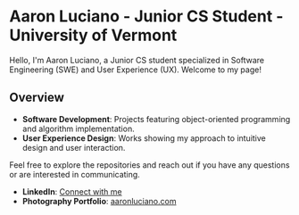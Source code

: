 # Aaron Luciano - Junior CS Student - University of Vermont

Hello, I'm Aaron Luciano, a Junior CS student specialized in Software Engineering (SWE) and User Experience (UX). Welcome to my page!

## Overview

- **Software Development**: Projects featuring object-oriented programming and algorithm implementation.
- **User Experience Design**: Works showing my approach to intuitive design and user interaction.

Feel free to explore the repositories and reach out if you have any questions or are interested in communicating.

- **LinkedIn**: [Connect with me](https://www.linkedin.com/in/aaron-luciano](https://www.linkedin.com/in/aaronluciano/))
- **Photography Portfolio**: [aaronluciano.com](https://aaronluciano.com)
